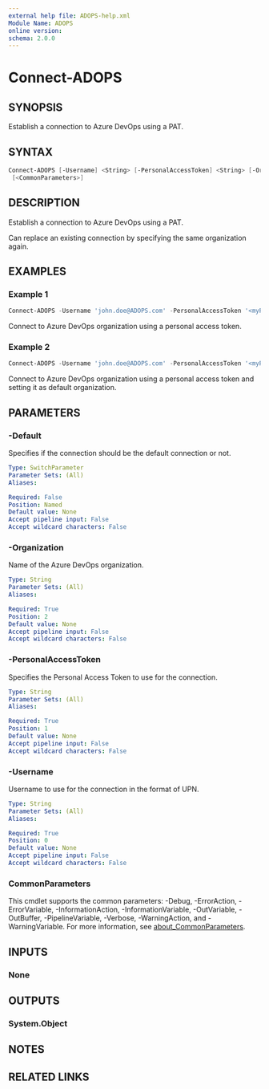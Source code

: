 ```yaml
---
external help file: ADOPS-help.xml
Module Name: ADOPS
online version:
schema: 2.0.0
---
```


# Connect-ADOPS

## SYNOPSIS

Establish a connection to Azure DevOps using a PAT.

## SYNTAX

```powershell
Connect-ADOPS [-Username] <String> [-PersonalAccessToken] <String> [-Organization] <String> [-Default]
 [<CommonParameters>]
```

## DESCRIPTION

Establish a connection to Azure DevOps using a PAT.

Can replace an existing connection by specifying the same organization again.

## EXAMPLES

### Example 1

```powershell
Connect-ADOPS -Username 'john.doe@ADOPS.com' -PersonalAccessToken '<myPersonalAccessToken>' -Organization 'ADOPS'
```

Connect to Azure DevOps organization using a personal access token.

### Example 2

```powershell
Connect-ADOPS -Username 'john.doe@ADOPS.com' -PersonalAccessToken '<myPersonalAccessToken>' -Organization 'ADOPS' -Default
```

Connect to Azure DevOps organization using a personal access token and setting it as default organization.

## PARAMETERS

### -Default

Specifies if the connection should be the default connection or not.

```yaml
Type: SwitchParameter
Parameter Sets: (All)
Aliases:

Required: False
Position: Named
Default value: None
Accept pipeline input: False
Accept wildcard characters: False
```

### -Organization

Name of the Azure DevOps organization.

```yaml
Type: String
Parameter Sets: (All)
Aliases:

Required: True
Position: 2
Default value: None
Accept pipeline input: False
Accept wildcard characters: False
```

### -PersonalAccessToken

Specifies the Personal Access Token to use for the connection.

```yaml
Type: String
Parameter Sets: (All)
Aliases:

Required: True
Position: 1
Default value: None
Accept pipeline input: False
Accept wildcard characters: False
```

### -Username

Username to use for the connection in the format of UPN.

```yaml
Type: String
Parameter Sets: (All)
Aliases:

Required: True
Position: 0
Default value: None
Accept pipeline input: False
Accept wildcard characters: False
```

### CommonParameters

This cmdlet supports the common parameters: -Debug, -ErrorAction, -ErrorVariable, -InformationAction, -InformationVariable, -OutVariable, -OutBuffer, -PipelineVariable, -Verbose, -WarningAction, and -WarningVariable. For more information, see [about_CommonParameters](http://go.microsoft.com/fwlink/?LinkID=113216).

## INPUTS

### None

## OUTPUTS

### System.Object

## NOTES

## RELATED LINKS
